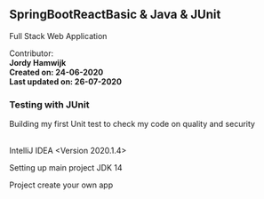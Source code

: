 ## SpringBootReactBasic & Java & JUnit


Full Stack Web Application

Contributor:<br>
<b>Jordy Hamwijk<br>
Created on: 24-06-2020<br>
Last updated on: 26-07-2020
</b>

### Testing with JUnit
Building my first Unit test to check my code on quality and security

<br/>IntelliJ IDEA <Version 2020.1.4>

Setting up main project JDK 14


Project create your own app
